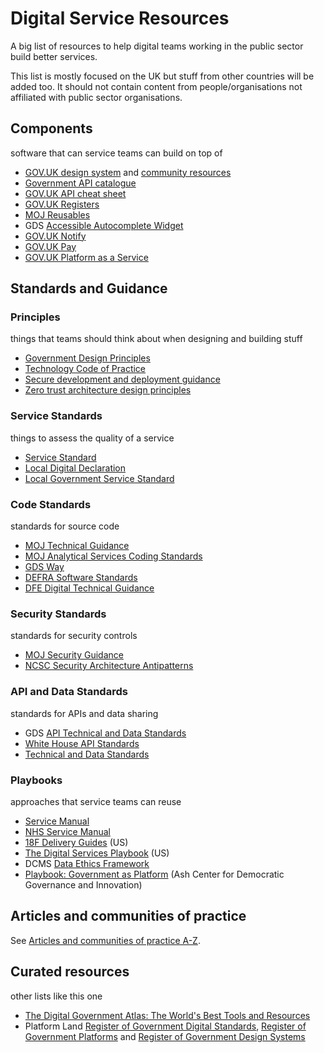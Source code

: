 # Digital Service Resources
A big list of resources to help digital teams working in the public sector build better services.

This list is mostly focused on the UK but stuff from other countries will be added too. It should not contain content from people/organisations not affiliated with public sector organisations.

## Components
software that can service teams can build on top of

- [GOV.UK design system](https://design-system.service.gov.uk/) and [community resources](https://github.com/tijmenb/design-system-community-resources)
- [Government API catalogue](https://alphagov.github.io/api-catalogue/#apis-in-the-uk-government)
- [GOV.UK API cheat sheet](https://gist.github.com/sihugh/028fdcd06c5152964abaf09f6857db1d)
- [GOV.UK Registers](https://www.registers.service.gov.uk)
- [MOJ Reusables](https://github.com/ministryofjustice/moj-reusables)
- GDS [Accessible Autocomplete Widget](https://github.com/alphagov/accessible-autocomplete)
- [GOV.UK Notify](https://www.notifications.service.gov.uk/)
- [GOV.UK Pay](https://www.payments.service.gov.uk/)
- [GOV.UK Platform as a Service](https://www.cloud.service.gov.uk/)

## Standards and Guidance
### Principles
things that teams should think about when designing and building stuff

- [Government Design Principles](https://www.gov.uk/guidance/government-design-principles)
- [Technology Code of Practice](https://www.gov.uk/government/publications/technology-code-of-practice/technology-code-of-practice)
- [Secure development and deployment guidance](https://www.ncsc.gov.uk/collection/developers-collection)
- [Zero trust architecture design principles](https://github.com/ukncsc/zero-trust-architecture/)

### Service Standards
things to assess the quality of a service

- [Service Standard](https://www.gov.uk/service-manual/service-standard)
- [Local Digital Declaration](https://localdigital.gov.uk/declaration/)
- [Local Government Service Standard](https://localgov.digital/service-standard)

### Code Standards
standards for source code

- [MOJ Technical Guidance](https://ministryofjustice.github.io/technical-guidance)
- [MOJ Analytical Services Coding Standards](https://github.com/moj-analytical-services/our-coding-standards)
- [GDS Way](https://gds-way.cloudapps.digital/)
- [DEFRA Software Standards](https://github.com/DEFRA/software-development-standards)
- [DFE Digital Technical Guidance](https://dfe-digital.github.io/technology-guidance/)

### Security Standards
standards for security controls

- [MOJ Security Guidance](https://ministryofjustice.github.io/security-guidance/#moj-security--guidance)
- [NCSC Security Architecture Antipatterns](https://www.ncsc.gov.uk/whitepaper/security-architecture-anti-patterns)

### API and Data Standards
standards for APIs and data sharing

- GDS [API Technical and Data Standards](https://www.gov.uk/guidance/gds-api-technical-and-data-standards)
- [White House API Standards](https://github.com/WhiteHouse/api-standards)
- [Technical and Data Standards](https://github.com/alphagov/open-standards)

### Playbooks
approaches that service teams can reuse

- [Service Manual](https://www.gov.uk/service-manual)
- [NHS Service Manual](https://beta.nhs.uk/service-manual/)
- [18F Delivery Guides](https://18f.gsa.gov/guides/) (US)
- [The Digital Services Playbook](https://playbook.cio.gov/) (US)
- DCMS [Data Ethics Framework](https://www.gov.uk/government/collections/data-ethics-guidance)
- [Playbook: Government as Platform](https://ash.harvard.edu/files/ash/files/293091_hvd_ash_gvmnt_as_platform_v2.pdf) (Ash Center for Democratic Governance and Innovation)

## Articles and communities of practice
See [Articles and communities of practice A-Z](./articles-and-communities.md).

## Curated resources
other lists like this one

- [The Digital Government Atlas: The World's Best Tools and Resources](https://apolitical.co/solution_article/the-digital-government-atlas-the-worlds-best-tools-and-resources/)
- Platform Land [Register of Government Digital Standards](https://platformland.github.io/government-service-standards/), [Register of Government Platforms](https://platformland.github.io/government-common-platforms/) and [Register of Government Design Systems](https://platformland.github.io/government-design-systems/)
